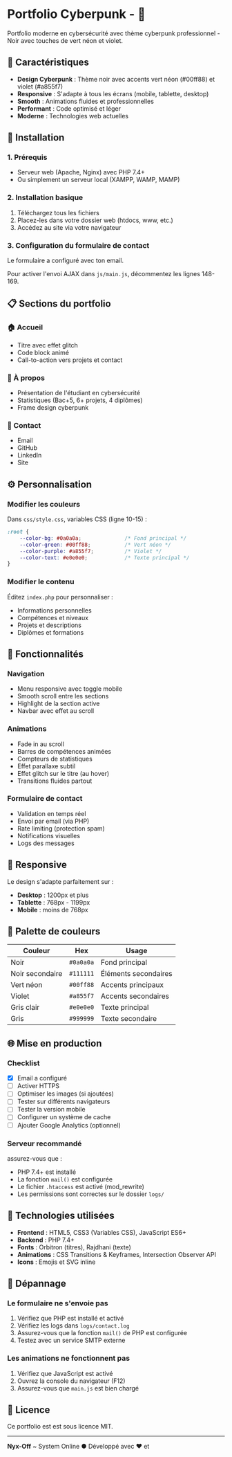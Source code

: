 # Portfolio Cyberpunk -  🚀

Portfolio moderne en cybersécurité avec thème cyberpunk professionnel - Noir avec touches de vert néon et violet.

## 🎨 Caractéristiques

- **Design Cyberpunk** : Thème noir avec accents vert néon (#00ff88) et violet (#a855f7)
- **Responsive** : S'adapte à tous les écrans (mobile, tablette, desktop)
- **Smooth** : Animations fluides et professionnelles
- **Performant** : Code optimisé et léger
- **Moderne** : Technologies web actuelles


## 🚀 Installation

### 1. Prérequis

- Serveur web (Apache, Nginx) avec PHP 7.4+
- Ou simplement un serveur local (XAMPP, WAMP, MAMP)

### 2. Installation basique

1. Téléchargez tous les fichiers
2. Placez-les dans votre dossier web (htdocs, www, etc.)
3. Accédez au site via votre navigateur

### 3. Configuration du formulaire de contact

Le formulaire a configuré avec ton email.

Pour activer l'envoi AJAX dans `js/main.js`, décommentez les lignes 148-169.

## 📋 Sections du portfolio

### 🏠 Accueil
- Titre avec effet glitch
- Code block animé
- Call-to-action vers projets et contact

### 👤 À propos
- Présentation de l'étudiant en cybersécurité
- Statistiques (Bac+5, 6+ projets, 4 diplômes)
- Frame design cyberpunk

### 📧 Contact
- Email
- GitHub
- LinkedIn
- Site 

## ⚙️ Personnalisation

### Modifier les couleurs

Dans `css/style.css`, variables CSS (ligne 10-15) :

```css
:root {
    --color-bg: #0a0a0a;              /* Fond principal */
    --color-green: #00ff88;           /* Vert néon */
    --color-purple: #a855f7;          /* Violet */
    --color-text: #e0e0e0;            /* Texte principal */
}
```

### Modifier le contenu

Éditez `index.php` pour personnaliser :

- Informations personnelles
- Compétences et niveaux
- Projets et descriptions
- Diplômes et formations

## 🎯 Fonctionnalités

### Navigation
- Menu responsive avec toggle mobile
- Smooth scroll entre les sections
- Highlight de la section active
- Navbar avec effet au scroll

### Animations
- Fade in au scroll
- Barres de compétences animées
- Compteurs de statistiques
- Effet parallaxe subtil
- Effet glitch sur le titre (au hover)
- Transitions fluides partout

### Formulaire de contact
- Validation en temps réel
- Envoi par email (via PHP)
- Rate limiting (protection spam)
- Notifications visuelles
- Logs des messages

## 📱 Responsive

Le design s'adapte parfaitement sur :
- **Desktop** : 1200px et plus
- **Tablette** : 768px - 1199px  
- **Mobile** : moins de 768px

## 🎨 Palette de couleurs

| Couleur | Hex | Usage |
|---------|-----|-------|
| Noir | `#0a0a0a` | Fond principal |
| Noir secondaire | `#111111` | Éléments secondaires |
| Vert néon | `#00ff88` | Accents principaux |
| Violet | `#a855f7` | Accents secondaires |
| Gris clair | `#e0e0e0` | Texte principal |
| Gris | `#999999` | Texte secondaire |

## 🌐 Mise en production

### Checklist

- [x] Email a configuré
- [ ] Activer HTTPS
- [ ] Optimiser les images (si ajoutées)
- [ ] Tester sur différents navigateurs
- [ ] Tester la version mobile
- [ ] Configurer un système de cache
- [ ] Ajouter Google Analytics (optionnel)

### Serveur recommandé

assurez-vous que :
- PHP 7.4+ est installé
- La fonction `mail()` est configurée
- Le fichier `.htaccess` est activé (mod_rewrite)
- Les permissions sont correctes sur le dossier `logs/`

## 🔧 Technologies utilisées

- **Frontend** : HTML5, CSS3 (Variables CSS), JavaScript ES6+
- **Backend** : PHP 7.4+
- **Fonts** : Orbitron (titres), Rajdhani (texte)
- **Animations** : CSS Transitions & Keyframes, Intersection Observer API
- **Icons** : Emojis et SVG inline

## 🐛 Dépannage

### Le formulaire ne s'envoie pas

1. Vérifiez que PHP est installé et activé
2. Vérifiez les logs dans `logs/contact.log`
3. Assurez-vous que la fonction `mail()` de PHP est configurée
4. Testez avec un service SMTP externe

### Les animations ne fonctionnent pas

1. Vérifiez que JavaScript est activé
2. Ouvrez la console du navigateur (F12)
3. Assurez-vous que `main.js` est bien chargé


## 📝 Licence

Ce portfolio est est sous licence MIT.

---

**Nyx-Off** ~ System Online ● Développé avec ❤️ et <code/>

